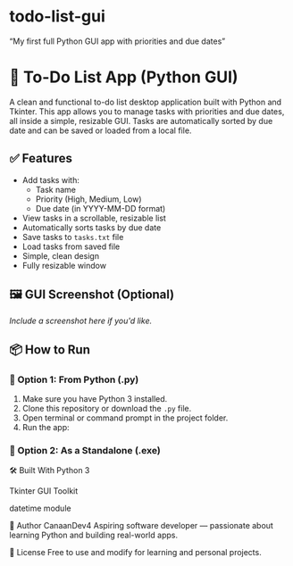 # todo-list-gui
“My first full Python GUI app with priorities and due dates”

# 📝 To-Do List App (Python GUI)

A clean and functional to-do list desktop application built with Python and Tkinter. This app allows you to manage tasks with priorities and due dates, all inside a simple, resizable GUI. Tasks are automatically sorted by due date and can be saved or loaded from a local file.

## ✅ Features

- Add tasks with:
  - Task name
  - Priority (High, Medium, Low)
  - Due date (in YYYY-MM-DD format)
- View tasks in a scrollable, resizable list
- Automatically sorts tasks by due date
- Save tasks to `tasks.txt` file
- Load tasks from saved file
- Simple, clean design
- Fully resizable window

## 🖼️ GUI Screenshot (Optional)
*Include a screenshot here if you'd like.*

## 📦 How to Run

### 📁 Option 1: From Python (.py)

1. Make sure you have Python 3 installed.
2. Clone this repository or download the `.py` file.
3. Open terminal or command prompt in the project folder.
4. Run the app:

### 📁 Option 2: As a Standalone (.exe)


🛠️ Built With
Python 3

Tkinter GUI Toolkit

datetime module

🚀 Author
CanaanDev4
Aspiring software developer — passionate about learning Python and building real-world apps.

🤝 License
Free to use and modify for learning and personal projects.



